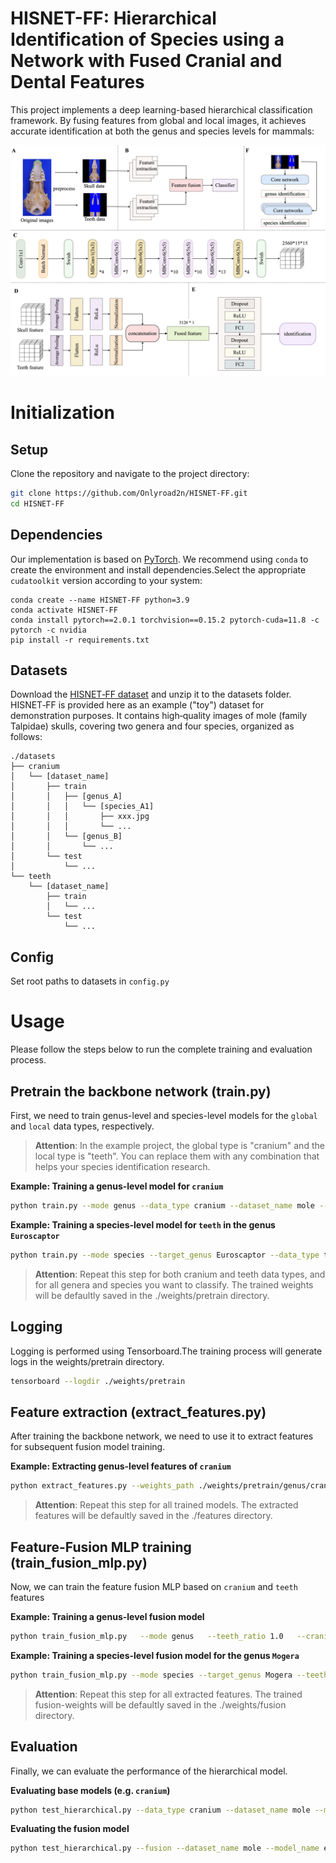 # HISNET-FF: Hierarchical Identification of Species using a Network with Fused Cranial and Dental Features

This project implements a deep learning-based hierarchical classification framework. By fusing features from global and local images, it achieves accurate identification at both the genus and species levels for mammals:

![method](assets/method.png)

# Initialization

## Setup

Clone the repository and navigate to the project directory:

```bash
git clone https://github.com/Onlyroad2n/HISNET-FF.git
cd HISNET-FF
```

## Dependencies

Our implementation is based on [PyTorch](https://pytorch.org). We recommend using `conda` to create the environment and install dependencies.Select the appropriate `cudatoolkit` version according to your system:

```
conda create --name HISNET-FF python=3.9
conda activate HISNET-FF
conda install pytorch==2.0.1 torchvision==0.15.2 pytorch-cuda=11.8 -c pytorch -c nvidia
pip install -r requirements.txt
```

## Datasets

Download the [HISNET‑FF dataset](https://example.com/hisnet-ff.zip) and unzip it to the datasets folder.
HISNET‑FF is provided here as an example ("toy") dataset for demonstration purposes.
It contains high‑quality images of mole (family Talpidae) skulls, covering two genera and four species, organized as follows:

```text
./datasets
├── cranium
│   └── [dataset_name]
│       ├── train
│       │   ├── [genus_A]
│       │   │   └── [species_A1]
│       │   │       ├── xxx.jpg
│       │   │       └── ...
│       │   └── [genus_B]
│       │       └── ...
│       └── test
│           └── ...
└── teeth
    └── [dataset_name]
        ├── train
        │   └── ...
        └── test
            └── ...
```

## Config
Set root paths to datasets in `config.py`

# Usage

Please follow the steps below to run the complete training and evaluation process.

## Pretrain the backbone network (train.py)

First, we need to train genus-level and species-level models for the `global` and `local` data types, respectively.
> **Attention**: In the example project, the global type is "cranium" and the local type is "teeth". You can replace them with any combination that helps your species identification research.

**Example: Training a genus-level model for `cranium`**
```bash
python train.py --mode genus --data_type cranium --dataset_name mole --model_name efficientnet_b7 --input_size 600 --learning_rate 0.01 --step_size 10 --epochs 100 --patience 20 --num_workers 4 --batch_size 4 --device cuda:0
```

**Example: Training a species-level model for `teeth` in the genus `Euroscaptor`**
```bash
python train.py --mode species --target_genus Euroscaptor --data_type teeth --dataset_name mole --model_name efficientnet_b7 --input_size 600 --learning_rate 0.01 --step_size 10 --epochs 100 --patience 20 --num_workers 4 --batch_size 4 --device cuda:0
```
> **Attention**: Repeat this step for both cranium and teeth data types, and for all genera and species you want to classify. The trained weights will be defaultly saved in the ./weights/pretrain directory.

## Logging

Logging is performed using Tensorboard.The training process will generate logs in the weights/pretrain directory.

```bash
tensorboard --logdir ./weights/pretrain
```

## Feature extraction (extract_features.py)

After training the backbone network, we need to use it to extract features for subsequent fusion model training.

**Example: Extracting genus-level features of `cranium`**
```bash
python extract_features.py --weights_path ./weights/pretrain/genus/cranium/best_network.pth --mode genus --data_type cranium --dataset_name mole --model_name efficientnet_b7 --input_size 600 --batch_size 16 --device cuda:0
```
> **Attention**: Repeat this step for all trained models. The extracted features will be defaultly saved in the ./features directory.

## Feature-Fusion MLP training (train_fusion_mlp.py)

Now, we can train the feature fusion MLP based on `cranium` and `teeth` features

**Example: Training a genus-level fusion model**
```bash
python train_fusion_mlp.py   --mode genus   --teeth_ratio 1.0   --cranium_ratio 1.0   --hidden_dim 1024   --epochs 100   --batch_size 64   --lr 0.001   --patience 20   --dropout 0.5   --device cuda:0
```

**Example: Training a species-level fusion model for the genus `Mogera`**
```bash
python train_fusion_mlp.py --mode species --target_genus Mogera --teeth_ratio 1.0 --cranium_ratio 1.0 --hidden_dim 1024 --epochs 100 --batch_size 64 --lr 0.001 --patience 20 --dropout 0.5 --device cuda:0
```
> **Attention**: Repeat this step for all extracted features. The trained fusion-weights will be defaultly saved in the ./weights/fusion directory.

## Evaluation

Finally, we can evaluate the performance of the hierarchical model.

**Evaluating base models (e.g. `cranium`)**
```bash
python test_hierarchical.py --data_type cranium --dataset_name mole --model_name efficientnet_b7 --input_size 600
```

**Evaluating the fusion model**
```bash
python test_hierarchical.py --fusion --dataset_name mole --model_name efficientnet_b7 --input_size 600
```


